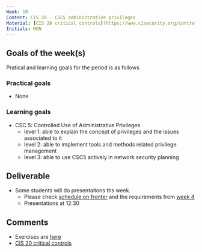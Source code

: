 ```yaml
---
Week: 10
Content: CIS 20 - CSC5 administrative privileges
Material: [CIS 20 critical controls](https://www.cisecurity.org/controls/)
Initials: MON
---
```


## Goals of the week(s)
Pratical and learning goals for the period is as follows

### Practical goals
* None

### Learning goals
* CSC 5: Controlled Use of Administrative Privileges
  * level 1: able to explain the concept of privileges and the issues associated to it
  * level 2: able to implement tools and methods related privilege management
  * level 3: able to use CSC5 actively in network security planning

## Deliverable
* Some students will do presentaitons ths week.
    * Please check [schedule on fronter](https://fronter.com/eal/links/files.phtml/1261825527$31048836$/2nd+Semester/IT+Security/ITT2+ITS+presentations.pdf)  and the requirements from [week 4](ww04-introduction.md)
    * Presentations at 12:30

## Comments
* Exercises are [here](../materials/ww10-exercises.md)
* [CIS 20 critical controls](https://www.cisecurity.org/controls/)
